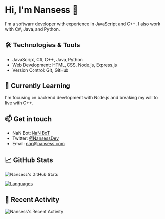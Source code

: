 # Hi, I'm Nansess 👋

I'm a software developer with experience in JavaScript and C++. I also work with C#, Java, and Python.

## 🛠️ Technologies & Tools

- JavaScript, C#, C++, Java, Python
- Web Development: HTML, CSS, Node.js, Express.js
- Version Control: Git, GitHub

## 🌱 Currently Learning

I'm focusing on backend development with Node.js and breaking my will to live with C++.

## 📫 Get in touch

- NaN Bot: [NaN BoT](https://nansess.com)
- Twitter: [@NansessDev](https://twitter.com/NansessDev)
- Email: nan@nansess.com

## 📈 GitHub Stats

![Nansess's GitHub Stats](https://github-readme-stats.vercel.app/api?username=nansess&show_icons=true&theme=radical)

[![Languages](https://img.shields.io/github/languages/count/your-username/your-repo-name)](https://github.com/your-username/your-repo-name)


## 🎉 Recent Activity

![Nansess's Recent Activity](https://github-readme-stats.vercel.app/api?username=nansess&hide=stars,prs,issues&theme=radical)


